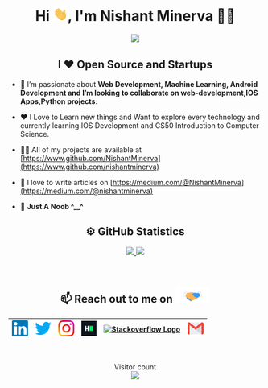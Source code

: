 
<!---
nishantminerva/nishantminerva is a ✨ special ✨ repository because its `README.md` (this file) appears on your GitHub profile.
You can click the Preview link to take a look at your changes.
--->
<h1 align="center">Hi <img src="https://github.com/nishantminerva/nishantminerva/blob/734f434de35474628bdd6901921bc2fd056bab1a/Assets/Hi.gif" width="29px">, I'm Nishant Minerva 👨‍💻 </h1>
 
 <p align="center">
<img src="https://camo.githubusercontent.com/992babdffd8c74a1502de375fbdf7e4d54773242/68747470733a2f2f6d656469612e67697068792e636f6d2f6d656469612f53576f536b4e36447854737a71494b4571762f67697068792e676966">
 </p>
 
<h2 align="center">I ❤️ Open Source and Startups </h2>

- 🌱 I’m passionate about **Web Development, Machine Learning, Android Development and I’m looking to collaborate on web-development,IOS Apps,Python projects**.

- ❤️ I Love to Learn new things and Want to explore every technology and currently learning IOS Development and CS50 Introduction to Computer Science.

- 👨‍💻 All of my projects are available at [https://www.github.com/NishantMinerva](https://www.github.com/nishantminerva)

- 📝 I love to write articles on [https://medium.com/@NishantMinerva](https://medium.com/@nishantminerva)

- 💬 **Just A Noob ^__^**

<h2 align="center">⚙️ GitHub Statistics</h2>

<p align="center">
<a href="https://github.com/nishantminerva">
  <img height="160em" src="https://github-readme-stats.vercel.app/api?username=nishantminerva&show_icons=true&theme=radical&include_all_commits=true&count_private=true"/>
  <img height="160em" src="https://github-readme-stats.vercel.app/api/top-langs/?username=nishantminerva&layout=compact&langs_count=8&theme=radical"/>
</a>
</p>
<br>

<h2 align="center">📫 Reach out to me on
<img src="https://github.com/nishantminerva/nishantminerva/blob/734f434de35474628bdd6901921bc2fd056bab1a/Assets/Handshake.gif" height="32px"></h2>

<div align="center">

| [<img src="https://github.com/nishantminerva/nishantminerva/blob/734f434de35474628bdd6901921bc2fd056bab1a/Assets/Linkedin.svg" alt="Linkedin Logo" width="32">](https://in.linkedin.com/in/nishantminerva) | [<img src="https://github.com/nishantminerva/nishantminerva/blob/734f434de35474628bdd6901921bc2fd056bab1a/Assets/Twitter.svg" alt="Twitter Logo" width="32">](https://twitter.com/NishantMinerva) | [<img src="https://github.com/nishantminerva/nishantminerva/blob/734f434de35474628bdd6901921bc2fd056bab1a/Assets/Instagram.svg" alt="instagram logo" width="32">](https://www.instagram.com/nishantminerva/)| [<img src="https://github.com/nishantminerva/nishantminerva/blob/734f434de35474628bdd6901921bc2fd056bab1a/Assets/HackerRank.svg" alt="HackerRank Logo" width="30">](https://www.hackerrank.com/) | [<img src="https://cdn.svgporn.com/logos/stackoverflow-icon.svg" alt="Stackoverflow Logo" width="28">](https://stackoverflow.com/users/15362237/nishant-minerva)| [<img src="https://github.com/nishantminerva/nishantminerva/blob/734f434de35474628bdd6901921bc2fd056bab1a/Assets/Gmail.svg" alt="Gmail logo" height="32">](mailto:nishantkumar.cse2020@nsec.ac.in)
|:---:|:---:|:---:|:---:|:---:|:---:|


</div>
<br>



<p align="center"> 
  Visitor count<br>
  <img src="https://profile-counter.glitch.me/nishantminerva/count.svg" />
</p>

<br />
